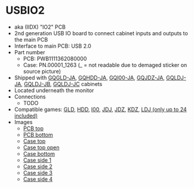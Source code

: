 # USBIO2

* aka (IIDX) "IO2" PCB
* 2nd generation USB IO board to connect cabinet inputs and outputs to the main PCB
* Interface to main PCB: USB 2.0
* Part number
  * PCB: PWB1111362080000
  * Case: PN.00001_1263 (_ = not readable due to demaged sticker on source picture)
* Shipped with [GQGLD-JA](../../product/GQGLD-JA.md), [GQHDD-JA](../../product/GQHDD-JA.md), [GQI00-JA](../../product/GQI00-JA.md), [GQJDZ-JA](../../product/GQJDZ-JA.md), [GQLDJ-JA](../../product/GQLDJ-JA.md), [GQLDJ-JB](../../product/GQLDJ-JB.md), [GQLDJ-JC](../../product/GQLDJ-JC.md) cabinets
* Located underneath the monitor
* Connections
  * TODO
* Compatible games: [GLD](../software/GLD.md), [HDD](../software/HDD.md),
[I00](../software/I00.md), [JDJ](../software/JDJ.md), [JDZ](../software/JDZ.md), [KDZ](../software/KDZ.md),
[LDJ (only up to 24 included)](../software/LDJ.md)
* Images
  * [PCB top](https://github.com/Shizmob/arcade-docs-media/blob/main/konami/USBIO2/top.jpeg)
  * [PCB bottom](https://github.com/Shizmob/arcade-docs-media/blob/main/konami/USBIO2/bottom.jpeg)
  * [Case top](https://github.com/Shizmob/arcade-docs-media/blob/main/konami/USBIO2/case-top.jpeg)
  * [Case top open](https://github.com/Shizmob/arcade-docs-media/blob/main/konami/USBIO2/case-top-open.jpeg)
  * [Case bottom](https://github.com/Shizmob/arcade-docs-media/blob/main/konami/USBIO2/case-bottom.jpeg)
  * [Case side 1](https://github.com/Shizmob/arcade-docs-media/blob/main/konami/USBIO2/case-side-1.jpeg)
  * [Case side 2](https://github.com/Shizmob/arcade-docs-media/blob/main/konami/USBIO2/case-side-2.jpeg)
  * [Case side 3](https://github.com/Shizmob/arcade-docs-media/blob/main/konami/USBIO2/case-side-3.jpeg)
  * [Case side 4](https://github.com/Shizmob/arcade-docs-media/blob/main/konami/USBIO2/case-side-4.jpeg)